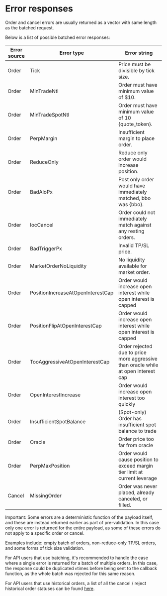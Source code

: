 # Error responses

Order and cancel errors are usually returned as a vector with same length as the batched request.

Below is a list of possible batched error responses:

| Error source | Error type                        | Error string                                                                       |
| ------------ | --------------------------------- | ---------------------------------------------------------------------------------- |
| Order        | Tick                              | Price must be divisible by tick size.                                              |
| Order        | MinTradeNtl                       | Order must have minimum value of $10.                                              |
| Order        | MinTradeSpotNtl                   | Order must have minimum value of 10 {quote\_token}.                                |
| Order        | PerpMargin                        | Insufficient margin to place order.                                                |
| Order        | ReduceOnly                        | Reduce only order would increase position.                                         |
| Order        | BadAloPx                          | Post only order would have immediately matched, bbo was {bbo}.                     |
| Order        | IocCancel                         | Order could not immediately match against any resting orders.                      |
| Order        | BadTriggerPx                      | Invalid TP/SL price.                                                               |
| Order        | MarketOrderNoLiquidity            | No liquidity available for market order.                                           |
| Order        | PositionIncreaseAtOpenInterestCap | Order would increase open interest while open interest is capped                   |
| Order        | PositionFlipAtOpenInterestCap     | Order would increase open interest while open interest is capped                   |
| Order        | TooAggressiveAtOpenInterestCap    | Order rejected due to price more aggressive than oracle while at open interest cap |
| Order        | OpenInterestIncrease              | Order would increase open interest too quickly                                     |
| Order        | InsufficientSpotBalance           | (Spot-only) Order has insufficient spot balance to trade                           |
| Order        | Oracle                            | Order price too far from oracle                                                    |
| Order        | PerpMaxPosition                   | Order would cause position to exceed margin tier limit at current leverage         |
| Cancel       | MissingOrder                      | Order was never placed, already canceled, or filled.                               |

Important: Some errors are a deterministic function of the payload itself, and these are instead returned earlier as part of pre-validation. In this case only one error is returned for the entire payload, as some of these errors do not apply to a specific order or cancel.

Examples include: empty batch of orders, non-reduce-only TP/SL orders, and some forms of tick size validation.&#x20;

For API users that use batching, it's recommended to handle the case where a single error is returned for a batch of multiple orders. In this case, the response could be duplicated `n`times before being sent to the callback function, as the whole batch was rejected for this same reason.

For API users that use historical orders, a list of all the cancel / reject historical order statuses can be found [here](https://hyperliquid.gitbook.io/hyperliquid-docs/for-developers/api/info-endpoint#query-order-status-by-oid-or-cloid).
